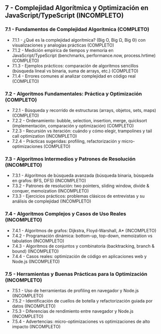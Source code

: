 ## 7 - Complejidad Algorítmica y Optimización en JavaScript/TypeScript (INCOMPLETO)

### 7.1 - Fundamentos de Complejidad Algorítmica (COMPLETO)

- 7.1.1 - ¿Qué es la complejidad algorítmica? (Big O, Big Ω, Big Θ) con visualizaciones y analogías prácticas (COMPLETO)
- 7.1.2 - Medición empírica de tiempos y memoria en JavaScript/TypeScript (benchmarks, performance.now, process.hrtime) (COMPLETO)
- 7.1.3 - Ejemplos prácticos: comparación de algoritmos sencillos (búsqueda lineal vs binaria, suma de arrays, etc.) (COMPLETO)
- 7.1.4 - Errores comunes al analizar complejidad en código real (COMPLETO)

### 7.2 - Algoritmos Fundamentales: Práctica y Optimización (COMPLETO)

- 7.2.1 - Búsqueda y recorrido de estructuras (arrays, objetos, sets, maps) (COMPLETO)
- 7.2.2 - Ordenamiento: bubble, selection, insertion, merge, quicksort (implementación, comparación y optimización) (COMPLETO)
- 7.2.3 - Recursión vs iteración: cuándo y cómo elegir, trampolines y tail call optimization (INCOMPLETO)
- 7.2.4 - Prácticas sugeridas: profiling, refactorización y micro-optimizaciones (COMPLETO)

### 7.3 - Algoritmos Intermedios y Patrones de Resolución (INCOMPLETO)

- 7.3.1 - Algoritmos de búsqueda avanzada (búsqueda binaria, búsqueda en grafos: BFS, DFS) (INCOMPLETO)
- 7.3.2 - Patrones de resolución: two pointers, sliding window, divide & conquer, memoization (INCOMPLETO)
- 7.3.3 - Ejercicios prácticos: problemas clásicos de entrevistas y su análisis de complejidad (INCOMPLETO)

### 7.4 - Algoritmos Complejos y Casos de Uso Reales (INCOMPLETO)

- 7.4.1 - Algoritmos de grafos: Dijkstra, Floyd-Warshall, A\* (INCOMPLETO)
- 7.4.2 - Programación dinámica: bottom-up, top-down, memoization vs tabulation (INCOMPLETO)
- 7.4.3 - Algoritmos de conjuntos y combinatoria (backtracking, branch & bound) (INCOMPLETO)
- 7.4.4 - Casos reales: optimización de código en aplicaciones web y Node.js (INCOMPLETO)

### 7.5 - Herramientas y Buenas Prácticas para la Optimización (INCOMPLETO)

- 7.5.1 - Uso de herramientas de profiling en navegador y Node.js (INCOMPLETO)
- 7.5.2 - Identificación de cuellos de botella y refactorización guiada por datos (INCOMPLETO)
- 7.5.3 - Diferencias de rendimiento entre navegador y Node.js (INCOMPLETO)
- 7.5.4 - Advertencias: micro-optimizaciones vs optimizaciones de alto impacto (INCOMPLETO)
